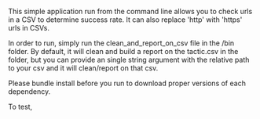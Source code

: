 This simple application run from the command line allows you to check urls in a CSV to determine success rate. It can also replace 'http' with 'https' urls in CSVs.

In order to run, simply run the clean_and_report_on_csv file in the /bin folder. By default, it will clean and build a report on the tactic.csv in the folder, but you can provide an single string argument with the relative path to your csv and it will clean/report on that csv.

Please bundle install before you run to download proper versions of each dependency.

To test,
